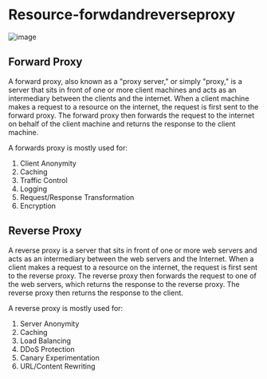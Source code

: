 # Resource-forwdandreverseproxy

![image](https://user-images.githubusercontent.com/41374671/212852739-b96dc85b-c4be-4fea-82a2-3c121396ff57.png)


Forward Proxy
---------------
A forward proxy, also known as a "proxy server," or simply "proxy," is a server that sits in front of one or more client machines and acts as an intermediary between the clients and the internet. When a client machine makes a request to a resource on the internet, the request is first sent to the forward proxy. The forward proxy then forwards the request to the internet on behalf of the client machine and returns the response to the client machine. 

A forwards proxy is mostly used for:
1. Client Anonymity
2. Caching
3. Traffic Control
4. Logging
5. Request/Response Transformation
6. Encryption

Reverse Proxy
---------------
A reverse proxy is a server that sits in front of one or more web servers and acts as an intermediary between the web servers and the Internet. When a client makes a request to a resource on the internet, the request is first sent to the reverse proxy. The reverse proxy then forwards the request to one of the web servers, which returns the response to the reverse proxy. The reverse proxy then returns the response to the client.

A reverse proxy is mostly used for:
1. Server Anonymity
2. Caching
3. Load Balancing
4. DDoS Protection
5. Canary Experimentation
6. URL/Content Rewriting
